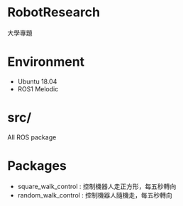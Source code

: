 # RobotResearch
大學專題

# Environment
* Ubuntu 18.04
* ROS1 Melodic

# src/ 
All ROS package

# Packages
* square_walk_control : 控制機器人走正方形，每五秒轉向
* random_walk_control : 控制機器人隨機走，每五秒轉向

